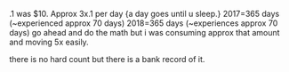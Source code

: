 .1 was $10.
Approx 3x.1 per day {a day goes until u sleep.}
2017=365 days (~experienced approx 70 days)
2018=365 days (~experiences approx 70 days)
go ahead and do the math but i was consuming approx that amount and moving 5x easily.

there is no hard count but there is a bank record of it.
